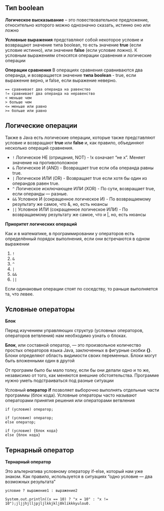 ## Тип boolean

**Логическое высказывание** – это повествовательное предложение, относительно которого можно однозначно сказать, истинно оно или ложно

**Условные выражения** представляют собой некоторое условие и возвращают значение типа boolean, то есть значение **true** (если условие истинно), или значение **false** (если условие ложно). 
К условным выражениям относятся операции сравнения и логические операции

**Операции сравнения**
В операциях сравнения сравниваются два операнда, и возвращается значение **типа boolean** - true, если выражение верно, и false, если выражение неверно.

```
== сравнивает два операнда на равенство
!= сравнивает два операнда на неравенство
< меньше чем
> больше чем
<= меньше или равно
>= больше или равно
```

## Логические операции

Также в Java есть логические операции, которые также представляют условие и возвращают **true** или **false** и, как правило, объединяют несколько операций сравнения.

- `!` Логическое НЕ (отрицания, NOT) - !x означает “не x”. Меняет значение на противоположное 
- `&` Логическое И (AND) - Возвращает true если оба операнда равны true. 
- `|` Логическое ИЛИ (OR) - Возвращает true если хотя бы один из операндов равен true. 
- `^`  Логическое исключающее ИЛИ (XOR) - По сути, возвращает true, если операнды — разные. 
- `&&` Условное И (сокращенное логическое И) - По возвращаемому результату же самое, что &, но, есть нюансы 
- `||` Условное ИЛИ (сокращенное логическое ИЛИ) - По возвращаемому результату же самое, что и |, но, есть нюансы

**Приоритет логических операций**

Как и в математике, в программировании у операторов есть определённый порядок выполнения, если они встречаются в одном выражении

1. `!`
2. `&`
3. `^`
4. `|`
5. `&&`
6. `||`

Если одинаковые операции стоят по соседству, то раньше выполняется та, что левее.

## Условные операторы

**Блок**

Перед изучением управляющих структур (условных операторов, операторов ветвления) нам необходимо узнать о блоках.

**Блок**, или составной оператор, — это произвольное количество простых операторов языка Java, заключенных в фигурные скобки **{}**.
Блоки определяют область видимости своих переменных. Блоки могут быть вложенными один в другой

От программ было бы мало толку, если бы они делали одно и то же, независимо от того, как меняются внешние обстоятельства. Программе нужно уметь подстраиваться под разные ситуации

Условный **оператор if** позволяет выборочно выполнять отдельные части программы (блок кода). Условные операторы часто называют операторами принятия решения или операторами ветвления

```
if (условие) оператор;
```

```
if (условие) оператор;
else оператор;
```

```
if (условие) {блок кода}
else {блок кода}
```

## Тернарный оператор

**Тернарный оператор**

Это альтернатива условному оператору if-else, который нам уже знаком.
Как правило, используется в ситуациях “одно условие — два возможных результата”

```
условие ? выражение1 : выражение2
```

```
System.out.println((x == 10) ? "x = 10" : "x != 10");jljjhjlljpjljlkkjklj8klikkkyulou0.
```
